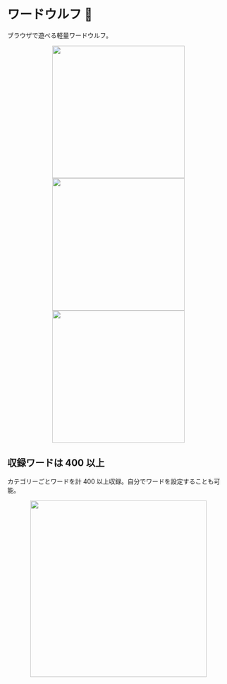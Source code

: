 # ワードウルフ 🐺

ブラウザで遊べる軽量ワードウルフ。

<div align="center">
<img src="https://user-images.githubusercontent.com/19145527/74583618-25123000-500c-11ea-814a-5f28f4705089.png" height="300px" />
<img src="https://user-images.githubusercontent.com/19145527/74583573-a7e6bb00-500b-11ea-9bf6-8a651a1b80a1.png" height="300px" />
<img src="https://user-images.githubusercontent.com/19145527/74583574-a917e800-500b-11ea-8333-0901ff6d3e7a.png" height="300px" />

</div>

## 収録ワードは 400 以上

カテゴリーごとワードを計 400 以上収録。自分でワードを設定することも可能。

<div align="center">
<img src="https://user-images.githubusercontent.com/19145527/74583572-a61cf780-500b-11ea-834b-b0d04cd8719b.png" height="400px" />
</div>

